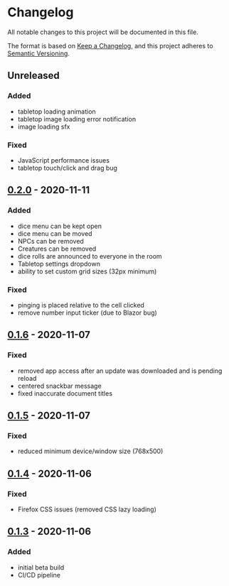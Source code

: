 # Changelog

All notable changes to this project will be documented in this file.

The format is based on [Keep a Changelog](https://keepachangelog.com/en/1.0.0/),
and this project adheres to [Semantic Versioning](https://semver.org/spec/v2.0.0.html).

## Unreleased

### Added

- tabletop loading animation
- tabletop image loading error notification
- image loading sfx

### Fixed

- JavaScript performance issues
- tabletop touch/click and drag bug

## [0.2.0] - 2020-11-11

### Added

- dice menu can be kept open
- dice menu can be moved
- NPCs can be removed
- Creatures can be removed
- dice rolls are announced to everyone in the room
- Tabletop settings dropdown
- ability to set custom grid sizes (32px minimum)

### Fixed

- pinging is placed relative to the cell clicked
- remove number input ticker (due to Blazor bug)

## [0.1.6] - 2020-11-07

### Fixed

- removed app access after an update was downloaded and is pending reload
- centered snackbar message
- fixed inaccurate document titles

## [0.1.5] - 2020-11-07

### Fixed

- reduced minimum device/window size (768x500)

## [0.1.4] - 2020-11-06

### Fixed

- Firefox CSS issues (removed CSS lazy loading)

## [0.1.3] - 2020-11-06

### Added

- initial beta build
- CI/CD pipeline

[0.2.0]: https://github.com/codewithkyle/free-tabletop-app/compare/v0.1.6...v0.2.0
[0.1.6]: https://github.com/codewithkyle/free-tabletop-app/compare/v0.1.5...v0.1.6
[0.1.5]: https://github.com/codewithkyle/free-tabletop-app/compare/v0.1.4...v0.1.5
[0.1.4]: https://github.com/codewithkyle/free-tabletop-app/compare/v0.1.3...v0.1.4
[0.1.3]: https://github.com/codewithkyle/free-tabletop-app/releases/tag/v0.1.3